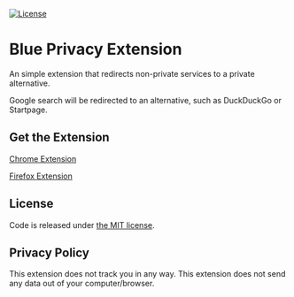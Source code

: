 [![License](https://img.shields.io/github/license/bluelockorg/Blue-Privacy-Extension)](LICENSE)

# Blue Privacy Extension

An simple extension that redirects non-private services to a private alternative.

Google search will be redirected to an alternative, such as DuckDuckGo or Startpage.

## Get the Extension

[Chrome Extension](https://chrome.google.com/webstore/detail/blue-privacy-extention/dejffacfngabcgldjbfildemnmnmkfbo)

[Firefox Extension](https://addons.mozilla.org/addon/blue-privacy-extention/)

## License

Code is released under [the MIT license](LICENSE).

## Privacy Policy

This extension does not track you in any way. This extension does not send any data out of your computer/browser.
